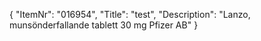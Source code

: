 {
  "ItemNr": "016954",
  "Title": "test",
  "Description": "Lanzo, munsönderfallande tablett 30 mg Pfizer AB"
}